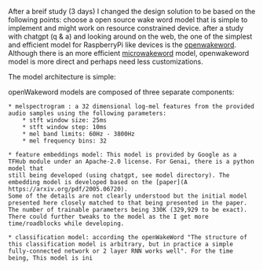 After a breif study (3 days) I changed the design solution to be based on the following points:
choose a open source wake word model that is simple to implement and might work on resource constrained device. 
after a study with chatgpt (q & a) and looking around on the web, the one of the simplest and efficient model for RaspberryPi like devices 
is the [openwakeword](https://github.com/dscripka/openWakeWord). Although there is an more efficient [microwakeword](https://github.com/kahrendt/microWakeWord) model, openwakeword model is more direct and perhaps need less customizations. 

The model architecture is simple: 

openWakeword models are composed of three separate components:

    * melspectrogram : a 32 dimensional log-mel features from the provided audio samples using the following parameters:
        * stft window size: 25ms
        * stft window step: 10ms
        * mel band limits: 60Hz - 3800Hz
        * mel frequency bins: 32

    * feature embeddings model: This model is provided by Google as a TFHub module under an Apache-2.0 license. For Genai, there is a python model that 
    still being developed (using chatgpt, see model directory). The embedding model is developed based on the [paper](A https://arxiv.org/pdf/2005.06720).
    Some of the details are not clearly understood but the initial model presented here closely matched to that being presented in the paper. The number of trainable parameters being 330K (329,929 to be exact). There could further tweaks to the model as the I get more time/roadblocks while developing. 

    * classification model: according the openWakeWord "The structure of this classification model is arbitrary, but in practice a simple fully-connected network or 2 layer RNN works well". For the time being, This model is ini




